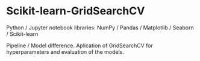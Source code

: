 # Scikit-learn-GridSearchCV

Python / Jupyter notebook
libraries: NumPy / Pandas / Matplotlib / Seaborn / Scikit-learn

Pipeline / Model difference. Aplication of GridSearchCV for hyperparameters and evaluation of the models.
